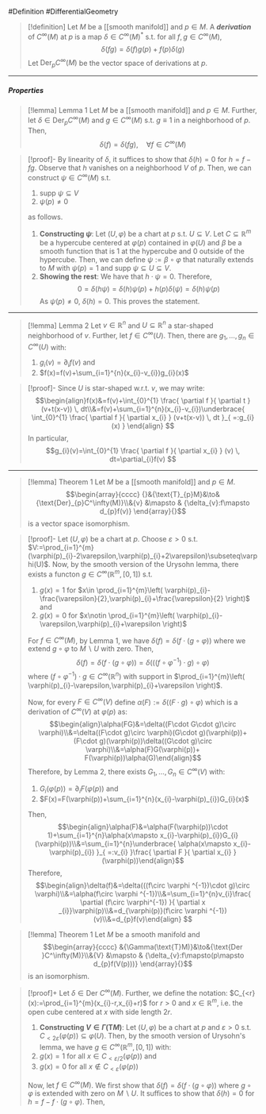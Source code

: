 #Definition #DifferentialGeometry 

> [!definition]
> Let $M$ be a [[smooth manifold]] and $p\in M$. A ***derivation*** of $C^\infty(M)$ at $p$ is a map $\delta\in C^\infty(M)^{*}$ s.t. for all $f,g\in C^\infty(M)$, $$\delta(fg)=\delta(f)g(p)+f(p)\delta(g)$$
> Let $\text{Der}_{p}C^\infty(M)$ be the vector space of derivations at $p$.
---
##### Properties
> [!lemma] Lemma 1
> Let $M$ be a [[smooth manifold]] and $p\in M$. Further, let $\delta\in \text{Der}_{p}C^\infty(M)$ and $g\in C^\infty(M)$ s.t. $g \equiv 1$ in a neighborhood of $p$. Then, $$\delta(f)=\delta(fg), \quad\forall f\in C^\infty(M)$$

> [!proof]-
> By linearity of $\delta$, it suffices to show that $\delta(h)=0$ for $h=f-fg$. Observe that $h$ vanishes on a neighborhood $V$ of $p$. Then, we can construct $\psi\in C^\infty(M)$ s.t. 
> 1. $\text{supp }\psi \subseteq V$
> 2. $\psi(p)\neq 0$
> 
> as follows. 
> 
> 1. **Constructing $\psi$**:
> 	Let $(U,\varphi)$ be a chart at $p$ s.t. $U\subseteq V$. Let $C\subseteq \mathbb{R}^m$ be a hypercube centered at $\varphi(p)$ contained in $\varphi(U)$ and $\beta$ be a smooth function that is $1$ at the hypercube and $0$ outside of the hypercube. Then, we can define $\psi:=\beta \circ\varphi$ that naturally extends to $M$ with $\psi(p)=1$ and $\text{supp }\psi \subseteq U\subseteq V$. 
> 2. **Showing the rest**:
> 	We have that $h\cdot \psi=0$. Therefore, $$0=\delta(h\psi)=\delta(h)\psi(p)+h(p)\delta(\psi)=\delta(h)\psi(p)$$As $\psi(p)\neq 0$, $\delta(h)=0$. This proves the statement.
---
> [!lemma] Lemma 2
> Let $v\in \mathbb{R}^n$ and $U\subseteq \mathbb{R}^n$ a star-shaped neighborhood of $v$. Further, let $f\in C^\infty(U)$.  Then, there are $g_{1},\dots,g_{n}\in C^\infty(U)$ with: 
> 1. $g_{i}(v)=\partial_{i}f(v)$ and
> 2. $f(x)=f(v)+\sum_{i=1}^{n}(x_{i}-v_{i})g_{i}(x)$

> [!proof]-
> Since $U$ is star-shaped w.r.t. $v$, we may write: $$\begin{align}f(x)&=f(v)+\int_{0}^{1} \frac{ \partial f }{ \partial t } (v+t(x-v)) \, dt\\&=f(v)+\sum_{i=1}^{n}(x_{i}-v_{i})\underbrace{ \int_{0}^{1} \frac{ \partial f }{ \partial x_{i} } (v+t(x-v)) \, dt }_{ =:g_{i}(x) } \end{align} $$In particular, $$g_{i}(v)=\int_{0}^{1} \frac{ \partial f }{ \partial x_{i} } (v) \, dt=\partial_{i}f(v) $$

---
> [!lemma] Theorem 1
> Let $M$ be a [[smooth manifold]] and $p\in M$. $$\begin{array}{cccc} {}&{\text{T}_{p}M}&\to&{\text{Der}_{p}C^\infty(M)}\\&{v} &\mapsto & {\delta_{v}:f\mapsto d_{p}f(v)} \end{array}{}$$is a vector space isomorphism.

> [!proof]-
> Let $(U,\varphi)$ be a chart at $p$. Choose $\varepsilon>0$ s.t. $V:=\prod_{i=1}^{m}(\varphi(p)_{i}-2\varepsilon,\varphi(p)_{i}+2\varepsilon)\subseteq\varphi(U)$. Now, by the smooth version of the Urysohn lemma, there exists a functon $g\in C^\infty(\mathbb{R}^m,[0,1])$ s.t. 
> 1. $g(x)=1$ for $x\in \prod_{i=1}^{m}\left( \varphi(p)_{i}-\frac{\varepsilon}{2},\varphi(p)_{i}+\frac{\varepsilon}{2} \right)$ and 
> 2. $g(x)=0$ for $x\notin \prod_{i=1}^{m}\left( \varphi(p)_{i}-\varepsilon,\varphi(p)_{i}+\varepsilon \right)$
> 
> For $f\in C^\infty(M)$, by Lemma 1, we have $\delta(f)=\delta(f\cdot(g\circ\varphi))$ where we extend $g\circ\varphi$ to $M \backslash U$ with zero. Then, $$\delta(f)=\delta(f\cdot (g\circ \varphi))=\delta(((f\circ \varphi^{-1})\cdot g)\circ \varphi)$$where $(f\circ\varphi ^{-1})\cdot g\in C^\infty(\mathbb{R}^n)$ with support in $\prod_{i=1}^{m}\left( \varphi(p)_{i}-\varepsilon,\varphi(p)_{i}+\varepsilon \right)$.
> 
> Now, for every $F\in C^\infty(V)$ define $\alpha(F):=\delta((F\cdot g)\circ\varphi)$ which is a derivation of $C^\infty(V)$ at $\varphi(p)$ as: $$\begin{align}\alpha(FG)&=\delta((F\cdot G\cdot g)\circ \varphi)\\&=\delta((F\cdot g)\circ \varphi)(G\cdot g)(\varphi(p))+(F\cdot g)(\varphi(p))\delta((G\cdot g)\circ \varphi)\\&=\alpha(F)G(\varphi(p))+ F(\varphi(p))\alpha(G)\end{align}$$Therefore, by Lemma 2, there exists $G_{1},\dots,G_{n}\in C^\infty(V)$ with: 
> 1. $G_{i}(\varphi(p))=\partial_{i}F(\varphi(p))$ and
> 2. $F(x)=F(\varphi(p))+\sum_{i=1}^{n}(x_{i}-\varphi(p)_{i})G_{i}(x)$
>    
> Then, $$\begin{align}\alpha(F)&=\alpha(F(\varphi(p))\cdot 1)+\sum_{i=1}^{n}\alpha(x\mapsto x_{i}-\varphi(p)_{i})G_{i}(\varphi(p))\\&=\sum_{i=1}^{n}\underbrace{ \alpha(x\mapsto x_{i}-\varphi(p)_{i}) }_{ =:v_{i} }\frac{ \partial F }{ \partial x_{i} } (\varphi(p))\end{align}$$Therefore, $$\begin{align}\delta(f)&=\delta(((f\circ \varphi ^{-1})\cdot g)\circ \varphi)\\&=\alpha(f\circ \varphi ^{-1})\\&=\sum_{i=1}^{n}v_{i}\frac{ \partial (f\circ \varphi^{-1}) }{ \partial x _{i}}\varphi(p)\\&=d_{\varphi(p)}(f\circ \varphi ^{-1})(v)\\&=d_{p}f(v)\end{align} $$

> [!lemma] Theorem 1
> Let $M$ be a smooth manifold and 
> $$\begin{array}{cccc} &{\Gamma(\text{T}M)}&\to&{\text{Der }C^\infty(M)}\\&{V} &\mapsto & {\delta_{v}:f\mapsto(p\mapsto d_{p}f(V(p)))} \end{array}{}$$is an isomorphism.

> [!proof]+
> Let $\delta\in \text{Der }C^\infty(M)$. Further, we define the notation: $C_{<r}(x):=\prod_{i=1}^{m}(x_{i}-r,x_{i}+r)$ for $r>0$ and $x\in \mathbb{R}^m$, i.e. the open cube centered at $x$ with side length $2r$.
> 1. **Constructing $V\in\Gamma(\text{T}M)$**:
> 	Let $(U,\varphi)$ be a chart at $p$ and $\varepsilon>0$ s.t. $C_{<2\varepsilon}(\varphi(p))\subseteq\varphi(U)$. Then, by the smooth version of Urysohn's lemma, we have $g\in C^\infty(\mathbb{R}^m,[0,1])$ with: 
> 	1.  $g(x)=1$ for all $x\in C_{<\varepsilon / 2}(\varphi(p))$ and 
> 	2. $g(x)=0$ for all $x\notin C_{<\varepsilon}(\varphi(p))$
> 	
> 	Now, let $f\in C^\infty(M)$. We first show that $\delta(f)=\delta(f\cdot(g\circ\varphi))$ where $g\circ\varphi$ is extended with zero on $M \backslash U$. It suffices to show that $\delta(h)=0$ for $h=f-f\cdot(g\circ\varphi)$. Then, 